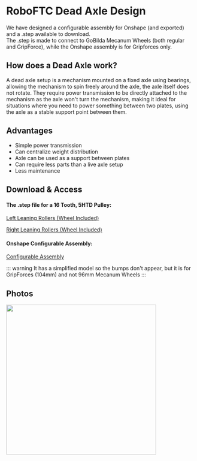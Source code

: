 # RoboFTC Dead Axle Design

We have designed a configurable assembly for Onshape (and exported) and a .step available to download.  
The .step is made to connect to GoBilda Mecanum Wheels (both regular and GripForce), while the Onshape assembly is for Gripforces only.

## How does a Dead Axle work?

A dead axle setup is a mechanism mounted on a fixed axle using bearings, allowing the mechanism to spin freely around the axle, the axle itself does not rotate.
They require power transmission to be directly attached to the mechanism as the axle won't turn the mechanism, making it ideal for situations where you need to power something between two plates, using the axle as a stable support point between them. 

## Advantages
- Simple power transmission
- Can centralize weight distribution
- Axle can be used as a support between plates
- Can require less parts than a live axle setup
- Less maintenance

## Download & Access

#### The .step file for a 16 Tooth, 5HTD Pulley:

<a href="../downloads/Dead Axle Left.step" download>Left Leaning Rollers (Wheel Included)</a>  

<a href="../downloads/Dead Axle Right.step" download>Right Leaning Rollers (Wheel Included)</a>

#### Onshape Configurable Assembly:

<a href="https://cad.onshape.com/documents/0406b30e98571c0ecc7d85f4/w/5bea0ad9100f4044bc1e8e2e/e/d90d81c9b9977bbb36567fab?configuration=toothcount%3D24.0&renderMode=0&uiState=679484806b54ec3d0030d910">Configurable Assembly</a>

::: warning
It has a simplified model so the bumps don't appear, but it is for GripForces (104mm) and not 96mm Mecanum Wheels
:::

## Photos
<style>img{border: 4px #1b1b1f;}</style>
<img height="400" src="/images/dac.png" width="400"/>

